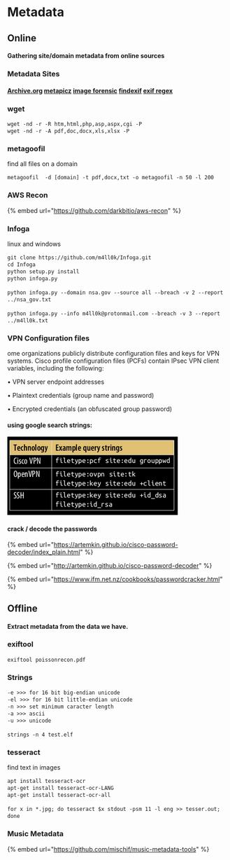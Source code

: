 # Metadata

## Online

#### Gathering site/domain metadata from online sources

### Metadata Sites

#### [Archive.org](https://archive.org)  [metapicz](http://metapicz.com/#landing)  [image forensic](http://www.imageforensic.org)  [findexif](http://findexif.com)  [exif regex](http://exif.regex.info/exif.cgi)

### wget

```
wget -nd -r -R htm,html,php,asp,aspx,cgi -P
wget -nd -r -A pdf,doc,docx,xls,xlsx -P
```

### metagoofil

find all files on a domain

```
metagoofil  -d [domain] -t pdf,docx,txt -o metagoofil -n 50 -l 200
```

### AWS Recon

{% embed url="https://github.com/darkbitio/aws-recon" %}

### Infoga

linux and windows

```
git clone https://github.com/m4ll0k/Infoga.git
cd Infoga
python setup.py install
python infoga.py

python infoga.py --domain nsa.gov --source all --breach -v 2 --report ../nsa_gov.txt

python infoga.py --info m4ll0k@protonmail.com --breach -v 3 --report ../m4ll0k.txt

```

### VPN Configuration files

ome organizations publicly distribute configuration files and keys for VPN systems. Cisco profile configuration files (PCFs) contain IPsec VPN client variables, including the following:&#x20;

• VPN server endpoint addresses&#x20;

• Plaintext credentials (group name and password)

• Encrypted credentials (an obfuscated group password)

#### using google search strings:

![](<../../.gitbook/assets/image (278).png>)

#### crack / decode the passwords

{% embed url="https://artemkin.github.io/cisco-password-decoder/index_plain.html" %}

{% embed url="http://artemkin.github.io/cisco-password-decoder" %}

{% embed url="https://www.ifm.net.nz/cookbooks/passwordcracker.html" %}

## Offline

#### Extract metadata from the data we have.

### exiftool

```
exiftool poissonrecon.pdf
```

### Strings

```
-e >>> for 16 bit big-endian unicode
-el >>> for 16 bit little-endian unicode
-n >>> set minimum caracter length
-a >>> ascii
-u >>> unicode

strings -n 4 test.elf
```

### tesseract

find text in images

```
apt install tesseract-ocr
apt-get install tesseract-ocr-LANG
apt-get install tesseract-ocr-all

for x in *.jpg; do tesseract $x stdout -psm 11 -l eng >> tesser.out; done
```

### Music Metadata

{% embed url="https://github.com/mischif/music-metadata-tools" %}



















